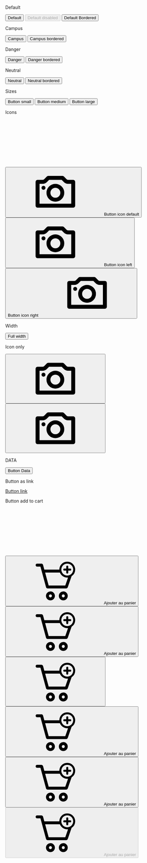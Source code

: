 <showHtml>
<p class="subtitle">Default</p>
        <button class="mc-button"> <span class="mc-button__label">Default</span> </button>
        <button class="mc-button" disabled="disabled"> <span class="mc-button__label">Default disabled</span> </button>
        <button class="mc-button mc-button--bordered"> <span class="mc-button__label">Default Bordered</span> </button>
<p class="subtitle">Campus</p>
        <button class="mc-button mc-button--solid-primary-02"> <span class="mc-button__label">Campus</span> </button>
        <button class="mc-button mc-button--bordered-primary-02"> <span class="mc-button__label">Campus bordered</span> </button>
<p class="subtitle">Danger</p>
        <button class="mc-button mc-button--solid-danger"> <span class="mc-button__label">Danger</span> </button>
        <button type="button" class="mc-button mc-button--bordered-danger"> <span class="mc-button__label">Danger bordered</span> </button>
<p class="subtitle">Neutral</p>
        <button class="mc-button mc-button--solid-neutral"> <span class="mc-button__label">Neutral</span> </button>
        <button class="mc-button mc-button--bordered-neutral"> <span class="mc-button__label">Neutral bordered</span> </button>
<p class="subtitle">Sizes</p>
        <button class="mc-button mc-button--s"> <span class="mc-button__label">Button small</span> </button>
        <button class="mc-button"> <span class="mc-button__label">Button medium</span> </button>
        <button class="mc-button mc-button--l"> <span class="mc-button__label">Button large</span> </button>
<p class="subtitle">Icons</p>
        <svg class="kl-hidden" xmlns="http://www.w3.org/2000/svg"><symbol id="Media_Camera_24px" viewBox="0 0 24 24"><path d="M12 17a4.5 4.5 0 114.5-4.5A4.51 4.51 0 0112 17zm0-7a2.5 2.5 0 102.5 2.5A2.5 2.5 0 0012 10z"></path><path d="M15.17 6l1.12 1.12a3 3 0 002.12.88H20v10H4V8h1.59a3 3 0 002.12-.88L8.83 6h6.34m.42-2H8.41a1 1 0 00-.7.29L6.29 5.71a1 1 0 01-.7.29H3a1 1 0 00-1 1v12a1 1 0 001 1h18a1 1 0 001-1V7a1 1 0 00-1-1h-2.59a1 1 0 01-.7-.29l-1.42-1.42a1 1 0 00-.7-.29z"></path><path d="M6 11a1 1 0 110-2 1 1 0 010 2z"></path></symbol></svg>
        <button class="mc-button"> <svg class="ku-icon-24 mc-button__icon "><use href="#Media_Camera_24px"></use></svg> <span class="mc-button__label">Button icon default</span> </button>
        <button class="mc-button"> <svg class="ku-icon-24 mc-button__icon "><use href="#Media_Camera_24px"></use></svg> <span class="mc-button__label">Button icon left</span> </button>
        <button class="mc-button"> <span class="mc-button__label">Button icon right</span> <svg class="ku-icon-24 mc-button__icon "><use href="#Media_Camera_24px"></use></svg> </button>
<p class="subtitle">Width</p>
        <button class="mc-button mc-button--solid-primary-02 mc-button--full"> <span class="mc-button__label">Full width</span> </button>
<p class="subtitle">Icon only</p>
        <button class="mc-button mc-button--square"> <svg class="ku-icon-24 mc-button__icon "><use href="#Media_Camera_24px"></use></svg> </button>
        <button class="mc-button mc-button--square mc-button--bordered"> <svg class="ku-icon-24 mc-button__icon "><use href="#Media_Camera_24px"></use></svg> </button>
<p class="subtitle">DATA</p>
        <button class="mc-button" data-toto="toto"> <span class="mc-button__label">Button Data</span> </button>
<p class="subtitle">Button as link</p>
        <a class="mc-button" href="https://www.youtube.com/watch?v=dQw4w9WgXcQ"> <span class="mc-button__label">Button link</span> </a>
<p class="subtitle">Button add to cart</p>
        <svg class="kl-hidden" xmlns="http://www.w3.org/2000/svg"><symbol id="Product_Basket_Add_48px" viewBox="0 0 48 48"><path d="M19 35a4.5 4.5 0 104.5 4.5A4.49 4.49 0 0019 35zm0 6a1.5 1.5 0 111.5-1.5A1.5 1.5 0 0119 41zM32 35a4.5 4.5 0 104.5 4.5A4.49 4.49 0 0032 35zm0 6a1.5 1.5 0 111.5-1.5A1.5 1.5 0 0132 41zM44 13a8 8 0 10-16 0H12.83L11.6 8.47A2 2 0 009.67 7H5.55a1.5 1.5 0 000 3H8.9l5.6 20.53A2 2 0 0016.43 32h18.26a2 2 0 001.89-1.35l3.78-11A8 8 0 0044 13zm-8-6a6 6 0 11-6 6 6 6 0 016-6zm-2 22H17.2l-3.55-13h14.89A8 8 0 0036 21a6.85 6.85 0 00.79 0z"></path><path d="M33 14h2v2a1 1 0 002 0v-2h2a1 1 0 000-2h-2v-2a1 1 0 00-2 0v2h-2a1 1 0 000 2z"></path></symbol></svg>
        <button class="mc-button js-cart-add"> <svg class="ku-icon-48 mc-button__icon "><use href="#Product_Basket_Add_48px"></use></svg> <span class="mc-button__label"> Ajouter au panier </span> </button>
        <button class="mc-button mc-button--bordered-neutral js-cart-add"> <svg class="ku-icon-48 mc-button__icon "><use href="#Product_Basket_Add_48px"></use></svg> <span class="mc-button__label"> Ajouter au panier </span> </button>
        <button class="mc-button mc-button--square js-cart-add"> <svg class="ku-icon-48 mc-button__icon "><use href="#Product_Basket_Add_48px"></use></svg> </button>
        <button class="mc-button mc-button--s js-cart-add"> <svg class="ku-icon-48 mc-button__icon "><use href="#Product_Basket_Add_48px"></use></svg> <span class="mc-button__label"> Ajouter au panier </span> </button>
        <button class="mc-button mc-button--l js-cart-add"> <svg class="ku-icon-48 mc-button__icon "><use href="#Product_Basket_Add_48px"></use></svg> <span class="mc-button__label"> Ajouter au panier </span> </button>
        <button class="mc-button js-cart-add myClass" disabled="disabled" data-toto="toto"> <svg class="ku-icon-48 mc-button__icon "><use href="#Product_Basket_Add_48px"></use></svg> <span class="mc-button__label"> Ajouter au panier </span> </button>
</showHtml>

<style lang="scss" scoped>

</style>

<script>
export default {
    mounted() {
        // import('integration-web-core--socle/js/assets/modules/_accordion.js').then(Accordion => {
        //     new Accordion.default();
        // })
    }
}
</script>